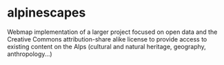 # alpinescapes
Webmap implementation of a larger project focused on open data and the Creative Commons attribution-share alike license to provide access to existing content on the Alps (cultural and natural heritage, geography, anthropology...)

